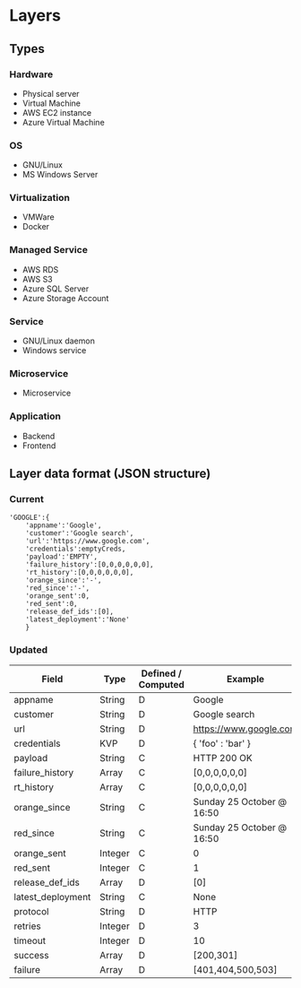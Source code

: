 # Layers

## Types

### Hardware

- Physical server
- Virtual Machine
- AWS EC2 instance
- Azure Virtual Machine

### OS

- GNU/Linux
- MS Windows Server

### Virtualization

- VMWare
- Docker

### Managed Service

- AWS RDS
- AWS S3
- Azure SQL Server
- Azure Storage Account

### Service

- GNU/Linux daemon
- Windows service

### Microservice

- Microservice

### Application

- Backend
- Frontend


## Layer data format (JSON structure)

### Current

```
'GOOGLE':{
    'appname':'Google',
    'customer':'Google search',
    'url':'https://www.google.com',
    'credentials':emptyCreds,
    'payload':'EMPTY',
    'failure_history':[0,0,0,0,0,0],
    'rt_history':[0,0,0,0,0,0],
    'orange_since':'-',
    'red_since':'-',
    'orange_sent':0,
    'red_sent':0,
    'release_def_ids':[0],
    'latest_deployment':'None'
    }
```

### Updated

| Field | Type | Defined / Computed | Example |
| ----- | ---- | ------------------ | ------- |
| appname | String | D | Google |
| customer | String | D | Google search |
| url | String | D | https://www.google.com |
| credentials | KVP | D | { 'foo' : 'bar' } |
| payload | String | C | HTTP 200 OK |
| failure_history | Array | C | [0,0,0,0,0,0] |
| rt_history | Array | C | [0,0,0,0,0,0] |
| orange_since | String | C | Sunday 25 October @ 16:50 |
| red_since | String | C | Sunday 25 October @ 16:50 |
| orange_sent | Integer | C | 0 |
| red_sent | Integer | C | 1 |
| release_def_ids | Array | D | [0] |
| latest_deployment | String | C | None |
| protocol | String | D | HTTP |
| retries | Integer | D | 3 |
| timeout | Integer | D | 10 |
| success | Array | D | [200,301] |
| failure | Array | D | [401,404,500,503] |